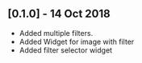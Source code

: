## [0.1.0] - 14 Oct 2018

* Added multiple filters.
* Added Widget for image with filter
* Added filter selector widget

